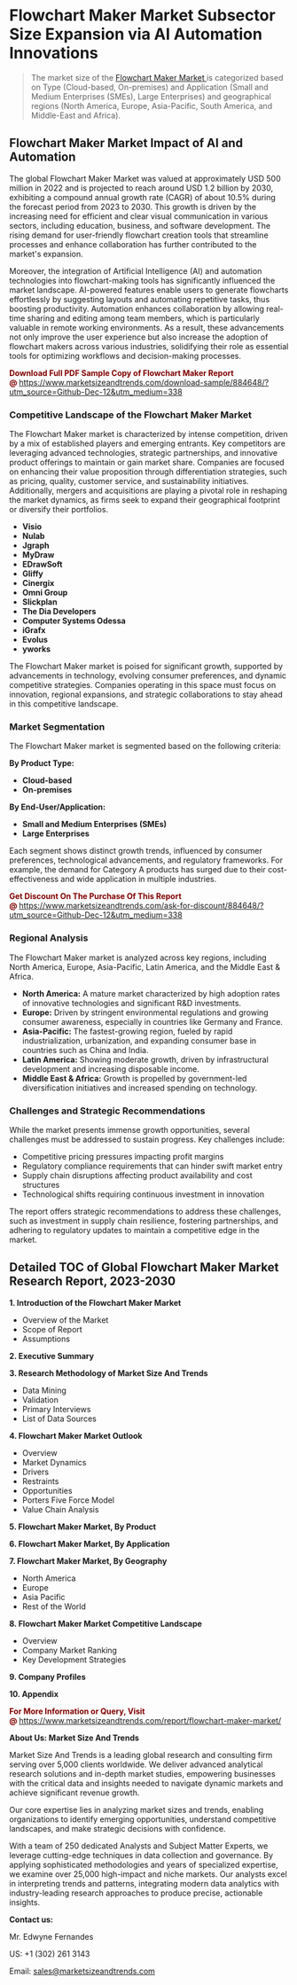 <H1>Flowchart Maker Market Subsector Size Expansion via AI Automation Innovations</H1><blockquote><p>The market size of the <a href="https://www.marketsizeandtrends.com/download-sample/884648/?utm_source=Github-Dec-12&amp;utm_medium=338" target="_blank">Flowchart Maker Market </a>is categorized based on Type (Cloud-based, On-premises) and Application (Small and Medium Enterprises (SMEs), Large Enterprises) and geographical regions (North America, Europe, Asia-Pacific, South America, and Middle-East and Africa).</p></blockquote><p><h2>Flowchart Maker Market Impact of AI and Automation</h2><p>The global Flowchart Maker Market was valued at approximately USD 500 million in 2022 and is projected to reach around USD 1.2 billion by 2030, exhibiting a compound annual growth rate (CAGR) of about 10.5% during the forecast period from 2023 to 2030. This growth is driven by the increasing need for efficient and clear visual communication in various sectors, including education, business, and software development. The rising demand for user-friendly flowchart creation tools that streamline processes and enhance collaboration has further contributed to the market's expansion.</p><p>Moreover, the integration of Artificial Intelligence (AI) and automation technologies into flowchart-making tools has significantly influenced the market landscape. AI-powered features enable users to generate flowcharts effortlessly by suggesting layouts and automating repetitive tasks, thus boosting productivity. Automation enhances collaboration by allowing real-time sharing and editing among team members, which is particularly valuable in remote working environments. As a result, these advancements not only improve the user experience but also increase the adoption of flowchart makers across various industries, solidifying their role as essential tools for optimizing workflows and decision-making processes.</p></p><p><strong><span style="color: #800000;">Download Full PDF Sample Copy of Flowchart Maker Report @</span>&nbsp;</strong><a href="https://www.marketsizeandtrends.com/download-sample/884648/?utm_source=Github-Dec-12&amp;utm_medium=338">https://www.marketsizeandtrends.com/download-sample/884648/?utm_source=Github-Dec-12&amp;utm_medium=338</a></p><h3>Competitive Landscape of the Flowchart Maker Market</h3><p>The Flowchart Maker market is characterized by intense competition, driven by a mix of established players and emerging entrants. Key competitors are leveraging advanced technologies, strategic partnerships, and innovative product offerings to maintain or gain market share. Companies are focused on enhancing their value proposition through differentiation strategies, such as pricing, quality, customer service, and sustainability initiatives. Additionally, mergers and acquisitions are playing a pivotal role in reshaping the market dynamics, as firms seek to expand their geographical footprint or diversify their portfolios.</p><p><strong><p><ul><li>Visio </li><li> Nulab </li><li> Jgraph </li><li> MyDraw </li><li> EDrawSoft </li><li> Gliffy </li><li> Cinergix </li><li> Omni Group </li><li> Slickplan </li><li> The Dia Developers </li><li> Computer Systems Odessa </li><li> iGrafx </li><li> Evolus </li><li> yworks</p></li></ul></p></strong></p><p>The Flowchart Maker market is poised for significant growth, supported by advancements in technology, evolving consumer preferences, and dynamic competitive strategies. Companies operating in this space must focus on innovation, regional expansions, and strategic collaborations to stay ahead in this competitive landscape.</p><h3>Market Segmentation</h3><p>The Flowchart Maker market is segmented based on the following criteria:</p><p><strong>By Product Type:</strong></p><p><strong><p><ul><li>Cloud-based </li><li> On-premises</p></li></ul></p></strong></p><p><strong>By End-User/Application:</strong></p><p><strong><p><ul><li>Small and Medium Enterprises (SMEs) </li><li> Large Enterprises</p></li></ul></p></strong></p><p>Each segment shows distinct growth trends, influenced by consumer preferences, technological advancements, and regulatory frameworks. For example, the demand for Category A products has surged due to their cost-effectiveness and wide application in multiple industries.</p><p><strong><span style="color: #800000;">Get Discount On The Purchase Of This Report @&nbsp;</span></strong><a href="https://www.marketsizeandtrends.com/ask-for-discount/884648/?utm_source=Github-Dec-12&amp;utm_medium=338">https://www.marketsizeandtrends.com/ask-for-discount/884648/?utm_source=Github-Dec-12&amp;utm_medium=338</a></p><h3>Regional Analysis</h3><p>The Flowchart Maker market is analyzed across key regions, including North America, Europe, Asia-Pacific, Latin America, and the Middle East &amp; Africa.</p><ul><li><strong>North America:</strong> A mature market characterized by high adoption rates of innovative technologies and significant R&amp;D investments.</li><li><strong>Europe:</strong> Driven by stringent environmental regulations and growing consumer awareness, especially in countries like Germany and France.</li><li><strong>Asia-Pacific:</strong> The fastest-growing region, fueled by rapid industrialization, urbanization, and expanding consumer base in countries such as China and India.</li><li><strong>Latin America:</strong> Showing moderate growth, driven by infrastructural development and increasing disposable income.</li><li><strong>Middle East &amp; Africa:</strong> Growth is propelled by government-led diversification initiatives and increased spending on technology.</li></ul><h3>Challenges and Strategic Recommendations</h3><p>While the market presents immense growth opportunities, several challenges must be addressed to sustain progress. Key challenges include:</p><ul><li>Competitive pricing pressures impacting profit margins</li><li>Regulatory compliance requirements that can hinder swift market entry</li><li>Supply chain disruptions affecting product availability and cost structures</li><li>Technological shifts requiring continuous investment in innovation</li></ul><p>The report offers strategic recommendations to address these challenges, such as investment in supply chain resilience, fostering partnerships, and adhering to regulatory updates to maintain a competitive edge in the market.</p><h2>Detailed TOC of Global Flowchart Maker Market Research Report, 2023-2030</h2><p><strong>1. Introduction of the Flowchart Maker Market</strong></p><ul><li>Overview of the Market</li><li>Scope of Report</li><li>Assumptions&nbsp;</li></ul><p><strong>2. Executive Summary</strong></p><p><strong>3. Research Methodology of <strong>Market Size And Trends</strong></strong></p><ul><li>Data Mining</li><li>Validation</li><li>Primary Interviews</li><li>List of Data Sources&nbsp;</li></ul><p><strong>4. Flowchart Maker Market Outlook</strong></p><ul><li>Overview</li><li>Market Dynamics</li><li>Drivers</li><li>Restraints</li><li>Opportunities</li><li>Porters Five Force Model</li><li>Value Chain Analysis&nbsp;</li></ul><p><strong>5. Flowchart Maker Market, By Product</strong></p><p><strong>6. Flowchart Maker Market, By Application</strong></p><p><strong>7. Flowchart Maker Market, By Geography</strong></p><ul><li>North America</li><li>Europe</li><li>Asia Pacific</li><li>Rest of the World&nbsp;</li></ul><p><strong>8. Flowchart Maker Market Competitive Landscape</strong></p><ul><li>Overview</li><li>Company Market Ranking</li><li>Key Development Strategies&nbsp;</li></ul><p><strong>9. Company Profiles</strong></p><p><strong>10. Appendix</strong></p><p><strong><span style="color: #800000;">For More Information or Query, Visit @&nbsp;</span></strong><a href="https://www.marketsizeandtrends.com/report/flowchart-maker-market/">https://www.marketsizeandtrends.com/report/flowchart-maker-market/</a></p><p></p><p><strong>About Us:&nbsp;Market Size And Trends</strong></p><p>Market Size And Trends&nbsp;is a leading global research and consulting firm serving over 5,000 clients worldwide. We deliver advanced analytical research solutions and in-depth market studies, empowering businesses with the critical data and insights needed to navigate dynamic markets and achieve significant revenue growth.</p><p>Our core expertise lies in analyzing market sizes and trends, enabling organizations to identify emerging opportunities, understand competitive landscapes, and make strategic decisions with confidence.</p><p>With a team of 250 dedicated Analysts and Subject Matter Experts, we leverage cutting-edge techniques in data collection and governance. By applying sophisticated methodologies and years of specialized expertise, we examine over 25,000 high-impact and niche markets. Our analysts excel in interpreting trends and patterns, integrating modern data analytics with industry-leading research approaches to produce precise, actionable insights.</p><p><strong>Contact us:</strong></p><p>Mr. Edwyne Fernandes</p><p>US: +1 (302) 261 3143</p><p>Email: <a href="mailto:sales@marketsizeandtrends.com">sales@marketsizeandtrends.com</a>&nbsp;</p>
